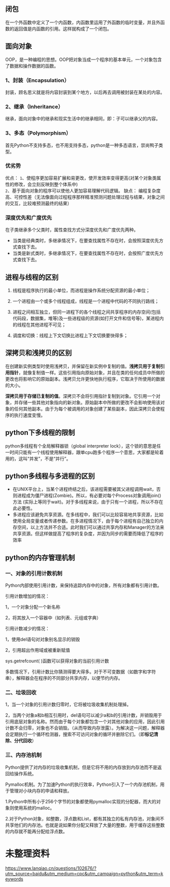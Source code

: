 ## 闭包

在一个外函数中定义了一个内函数，内函数里运用了外函数的临时变量，并且外函数的返回值是内函数的引用。这样就构成了一个闭包。

## 面向对象

OOP，是一种编程的思想。OOP把对象当成一个程序的基本单元，一个对象包含了数据和操作数据的函数。

### 1、封装（Encapsulation）

封装，顾名思义就是将内容封装到某个地方，以后再去调用被封装在某处的内容。 

### 2、继承（Inheritance）

继承，面向对象中的继承和现实生活中的继承相同，即：子可以继承父的内容。

### 3、多态（Polymorphism）

首先Python不支持多态，也不用支持多态，python是一种多态语言，崇尚鸭子类型。

### 优劣势

优点：
  ``1``、使程序更加容易扩展和易更改，使开发效率变得更高(对某个对象类属性的修改，会立刻反映到整个体系中)  
  ``2``、基于面向对象的程序可以使他人更加容易理解代码逻辑。
缺点：
  编程复杂度高、可控性差（无法像面向过程程序那样精准预测问题处理过程与结果，对象之间的交互，比较难预测最终的结果）

### 深度优先和广度优先

在子类继承多个父类时，属性查找方式分深度优先和广度优先两种。

- 当类是经典类时，多继承情况下，在要查找属性不存在时，会按照深度优先方式查找下去。
- 当类是新式类时，多继承情况下，在要查找属性不存在时，会按照广度优先方式查找下去。



## 进程与线程的区别

1. 线程是程序执行的最小单位，而进程是操作系统分配资源的最小单位；

2. 一个进程由一个或多个线程组成，线程是一个进程中代码的不同执行路线；

3. 进程之间相互独立，但同一进程下的各个线程之间共享程序的内存空间(包括代码段，数据集，堆等)及一些进程级的资源(如打开文件和信号等)，某进程内的线程在其他进程不可见；

4. 调度和切换：线程上下文切换比进程上下文切换要快得多；

## 深拷贝和浅拷贝的区别

在创建新实例类型时使用浅拷贝，并保留在新实例中复制的值。**浅拷贝用于复制引用指针**，就像复制值一样。这些引用指向原始对象，并且在类的任何成员中所做的更改也将影响它的原始副本。浅拷贝允许更快地执行程序，它取决于所使用的数据的大小。

**深拷贝用于存储已复制的值**。深拷贝不会将引用指针复制到对象。它引用一个对象，并存储一些其他对象指向的新对象。原始副本中所做的更改不会影响使用该对象的任何其他副本。由于为每个被调用的对象创建了某些副本，因此深拷贝会使程序的执行速度变慢。

## python下多线程的限制

python多线程有个全局解释器锁（global interpreter lock），这个锁的意思是任一时间只能有一个线程使用解释器，跟单cpu跑多个程序一个意思，大家都是轮着用的，这叫“并发”，不是“并行”。 　　

## python多线程与多进程的区别

- 在UNIX平台上，当某个进程终结之后，该进程需要被其父进程调用wait，否则进程成为僵尸进程(Zombie)。所以，有必要对每个Process对象调用join()方法 (实际上等同于wait)。对于多线程来说，由于只有一个进程，所以不存在此必要性。
- 多进程应该避免共享资源。在多线程中，我们可以比较容易地共享资源，比如使用全局变量或者传递参数。在多进程情况下，由于每个进程有自己独立的内存空间，以上方法并不合适。此时我们可以通过共享内存和Manager的方法来共享资源。但这样做提高了程序的复杂度，并因为同步的需要而降低了程序的效率

## python的内存管理机制

### 一、对象的引用计数机制

Python内部使用引用计数，来保持追踪内存中的对象，所有对象都有引用计数。

引用计数增加的情况：

1，一个对象分配一个新名称

2，将其放入一个容器中（如列表、元组或字典）

引用计数减少的情况：

1，使用del语句对对象别名显示的销毁

2，引用超出作用域或被重新赋值

sys.getrefcount( )函数可以获得对象的当前引用计数

多数情况下，引用计数比你猜测得要大得多。对于不可变数据（如数字和字符串），解释器会在程序的不同部分共享内存，以便节约内存。

### 二、垃圾回收

1，当一个对象的引用计数归零时，它将被垃圾收集机制处理掉。

2，当两个对象a和b相互引用时，del语句可以减少a和b的引用计数，并销毁用于引用底层对象的名称。然而由于每个对象都包含一个对其他对象的应用，因此引用计数不会归零，对象也不会销毁。（从而导致内存泄露）。为解决这一问题，解释器会定期执行一个循环检测器，搜索不可访问对象的循环并删除它们。（即**标记清除、分代回收**）

### 三、内存池机制

Python提供了对内存的垃圾收集机制，但是它将不用的内存放到内存池而不是返回给操作系统。

Pymalloc机制。为了加速Python的执行效率，Python引入了一个内存池机制，用于管理对小块内存的申请和释放。

1.Python中所有小于256个字节的对象都使用pymalloc实现的分配器，而大的对象则使用系统的malloc。

2.对于Python对象，如整数，浮点数和List，都有其独立的私有内存池，对象间不共享他们的内存池。也就是说如果你分配又释放了大量的整数，用于缓存这些整数的内存就不能再分配给浮点数。

# 未整理资料

https://www.lanqiao.cn/questions/102676/?utm_source=baidu&utm_medium=cpc&utm_campaign=python&utm_term=keywords
